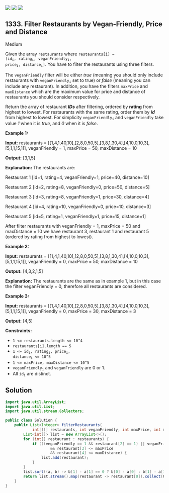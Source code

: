 [![](https://img.shields.io/github/stars/javadev/LeetCode-in-Java?label=Stars&style=flat-square)](https://github.com/javadev/LeetCode-in-Java)
[![](https://img.shields.io/github/forks/javadev/LeetCode-in-Java?label=Fork%20me%20on%20GitHub%20&style=flat-square)](https://github.com/javadev/LeetCode-in-Java/fork)
[![](https://img.shields.io/badge/-LeetCode%20in%20Kotlin-blue?style=flat-square)](https://github.com/javadev/LeetCode-in-Kotlin)

## 1333\. Filter Restaurants by Vegan-Friendly, Price and Distance

Medium

Given the array `restaurants` where <code>restaurants[i] = [id<sub>i</sub>, rating<sub>i</sub>, veganFriendly<sub>i</sub>, price<sub>i</sub>, distance<sub>i</sub>]</code>. You have to filter the restaurants using three filters.

The `veganFriendly` filter will be either _true_ (meaning you should only include restaurants with <code>veganFriendly<sub>i</sub></code> set to true) or _false_ (meaning you can include any restaurant). In addition, you have the filters `maxPrice` and `maxDistance` which are the maximum value for price and distance of restaurants you should consider respectively.

Return the array of restaurant _**IDs**_ after filtering, ordered by **rating** from highest to lowest. For restaurants with the same rating, order them by _**id**_ from highest to lowest. For simplicity <code>veganFriendly<sub>i</sub></code> and `veganFriendly` take value _1_ when it is _true_, and _0_ when it is _false_.

**Example 1:**

**Input:** restaurants = \[\[1,4,1,40,10],[2,8,0,50,5],[3,8,1,30,4],[4,10,0,10,3],[5,1,1,15,1]], veganFriendly = 1, maxPrice = 50, maxDistance = 10

**Output:** [3,1,5]

**Explanation:** The restaurants are: 

Restaurant 1 [id=1, rating=4, veganFriendly=1, price=40, distance=10] 

Restaurant 2 [id=2, rating=8, veganFriendly=0, price=50, distance=5] 

Restaurant 3 [id=3, rating=8, veganFriendly=1, price=30, distance=4] 

Restaurant 4 [id=4, rating=10, veganFriendly=0, price=10, distance=3] 

Restaurant 5 [id=5, rating=1, veganFriendly=1, price=15, distance=1] 

After filter restaurants with veganFriendly = 1, maxPrice = 50 and maxDistance = 10 we have restaurant 3, restaurant 1 and restaurant 5 (ordered by rating from highest to lowest).

**Example 2:**

**Input:** restaurants = \[\[1,4,1,40,10],[2,8,0,50,5],[3,8,1,30,4],[4,10,0,10,3],[5,1,1,15,1]], veganFriendly = 0, maxPrice = 50, maxDistance = 10

**Output:** [4,3,2,1,5]

**Explanation:** The restaurants are the same as in example 1, but in this case the filter veganFriendly = 0, therefore all restaurants are considered.

**Example 3:**

**Input:** restaurants = \[\[1,4,1,40,10],[2,8,0,50,5],[3,8,1,30,4],[4,10,0,10,3],[5,1,1,15,1]], veganFriendly = 0, maxPrice = 30, maxDistance = 3

**Output:** [4,5]

**Constraints:**

*   `1 <= restaurants.length <= 10^4`
*   `restaurants[i].length == 5`
*   <code>1 <= id<sub>i</sub>, rating<sub>i</sub>, price<sub>i</sub>, distance<sub>i</sub> <= 10^5</code>
*   `1 <= maxPrice, maxDistance <= 10^5`
*   <code>veganFriendly<sub>i</sub></code> and `veganFriendly` are 0 or 1.
*   All <code>id<sub>i</sub></code> are distinct.

## Solution

```java
import java.util.ArrayList;
import java.util.List;
import java.util.stream.Collectors;

public class Solution {
    public List<Integer> filterRestaurants(
            int[][] restaurants, int veganFriendly, int maxPrice, int maxDistance) {
        List<int[]> list = new ArrayList<>();
        for (int[] restaurant : restaurants) {
            if (((veganFriendly == 1 && restaurant[2] == 1) || veganFriendly == 0)
                    && restaurant[3] <= maxPrice
                    && restaurant[4] <= maxDistance) {
                list.add(restaurant);
            }
        }
        list.sort((a, b) -> b[1] - a[1] == 0 ? b[0] - a[0] : b[1] - a[1]);
        return list.stream().map(restaurant -> restaurant[0]).collect(Collectors.toList());
    }
}
```